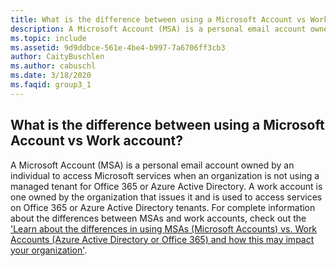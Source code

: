 ```yaml
---
title: What is the difference between using a Microsoft Account vs Work account?
description: A Microsoft Account (MSA) is a personal email account owned by an individual to access Microsoft services when an organization is not...
ms.topic: include
ms.assetid: 9d9ddbce-561e-4be4-b997-7a6706ff3cb3
author: CaityBuschlen
ms.author: cabuschl
ms.date: 3/18/2020
ms.faqid: group3_1
---
```


## What is the difference between using a Microsoft Account vs Work account?

A Microsoft Account (MSA) is a personal email account owned by an individual to access Microsoft services when an organization is not using a managed tenant for Office 365 or Azure Active Directory. A work account is one owned by the organization that issues it and is used to access services on Office 365 or Azure Active Directory tenants. For complete information about the differences between MSAs and work accounts, check out the ['Learn about the differences in using MSAs (Microsoft Accounts) vs. Work Accounts (Azure Active Directory or Office 365) and how this may impact your organization'](https://aka.ms/MSAvsAAD).

